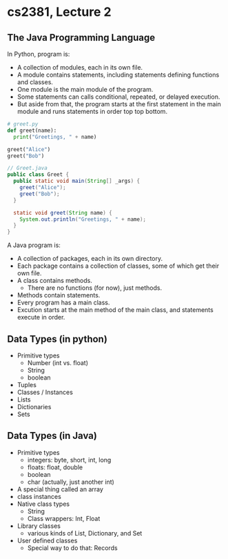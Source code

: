 
# cs2381, Lecture 2

## The Java Programming Language

In Python, program is:

- A collection of modules, each in its own file.
- A module contains statements, including statements
  defining functions and classes.
- One module is the main module of the program.
- Some statements can calls conditional, repeated, or
  delayed execution.
- But aside from that, the program starts at the first statement
  in the main module and runs statements in order top top bottom.

```python
# greet.py
def greet(name):
  print("Greetings, " + name)

greet("Alice")
greet("Bob")
```


```java
// Greet.java
public class Greet {
  public static void main(String[] _args) {
    greet("Alice");
    greet("Bob");
  }

  static void greet(String name) {
    System.out.println("Greetings, " + name);
  }
}
```

A Java program is:

- A collection of packages, each in its own directory.
- Each package contains a collection of classes, some
  of which get their own file.
- A class contains methods.
  - There are no functions (for now), just methods.
- Methods contain statements.
- Every program has a main class.
- Excution starts at the main method of the main class,
  and statements execute in order.

## Data Types (in python)

- Primitive types
  - Number (int vs. float)
  - String
  - boolean
- Tuples
- Classes / Instances
- Lists
- Dictionaries
- Sets

## Data Types (in Java)

- Primitive types
  - integers: byte, short, int, long
  - floats: float, double
  - boolean
  - char (actually, just another int)
- A special thing called an array
- class instances
- Native class types
  - String
  - Class wrappers: Int, Float
- Library classes
  - various kinds of List, Dictionary, and Set
- User defined classes
  - Special way to do that: Records



